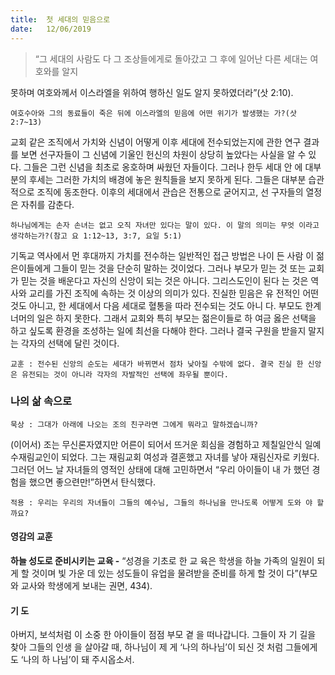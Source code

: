 ```yaml
---
title:  첫 세대의 믿음으로
date:   12/06/2019
---
```


> <p></p>
> “그 세대의 사람도 다 그 조상들에게로 돌아갔고 그 후에 일어난 다른 세대는 여호와를 알지
못하며 여호와께서 이스라엘을 위하여 행하신 일도 알지 못하였더라”(삿 2:10).

`여호수아와 그의 동료들이 죽은 뒤에 이스라엘의 믿음에 어떤 위기가 발생했는
가?(삿 2:7~13)`

교회 같은 조직에서 가치와 신념이 어떻게 이후 세대에 전수되었는지에 관한 연구
결과를 보면 선구자들이 그 신념에 기울인 헌신의 차원이 상당히 높았다는 사실을 알
수 있다. 그들은 그런 신념을 최초로 옹호하며 싸웠던 자들이다. 그러나 한두 세대 안
에 대부분의 후세는 그러한 가치의 배경에 놓은 원칙들을 보지 못하게 된다. 그들은
대부분 습관적으로 조직에 동조한다. 이후의 세대에서 관습은 전통으로 굳어지고, 선
구자들의 열정은 자취를 감춘다.

`하나님에게는 손자 손녀는 없고 오직 자녀만 있다는 말이 있다. 이 말의 의미는 무엇
이라고 생각하는가?(참고 요 1:12~13, 3:7, 요일 5:1)`

기독교 역사에서 먼 후대까지 가치를 전수하는 일반적인 접근 방법은 나이 든 사람
이 젊은이들에게 그들이 믿는 것을 단순히 말하는 것이었다. 그러나 부모가 믿는 것
또는 교회가 믿는 것을 배운다고 자신의 신앙이 되는 것은 아니다. 그리스도인이 된다
는 것은 역사와 교리를 가진 조직에 속하는 것 이상의 의미가 있다. 진실한 믿음은 유
전적인 어떤 것도 아니고, 한 세대에서 다음 세대로 혈통을 따라 전수되는 것도 아니
다. 부모도 한계 너머의 일은 하지 못한다. 그래서 교회와 특히 부모는 젊은이들로 하
여금 옳은 선택을 하고 싶도록 환경을 조성하는 일에 최선을 다해야 한다. 그러나 결국
구원을 받을지 말지는 각자의 선택에 달린 것이다.

`교훈 : 전수된 신앙의 순도는 세대가 바뀌면서 점차 낮아질 수밖에 없다. 결국 진실
한 신앙은 유전되는 것이 아니라 각자의 자발적인 선택에 좌우될 뿐이다.`

### 나의 삶 속으로

`묵상 : 그대가 아래에 나오는 조의 친구라면 그에게 뭐라고 말하겠습니까?`

(이어서) 조는 무신론자였지만 어른이 되어서 뜨거운 회심을 경험하고 제칠일안식
일예수재림교인이 되었다. 그는 재림교회 여성과 결혼했고 자녀를 낳아 재림신자로
키웠다. 그러던 어느 날 자녀들의 영적인 상태에 대해 고민하면서 “우리 아이들이 내
가 했던 경험을 했으면 좋으련만!”하면서 탄식했다.

`적용 : 우리는 우리의 자녀들이 그들의 예수님, 그들의 하나님을 만나도록 어떻게 도와
야 할까요?`

#### 영감의 교훈

**하늘 성도로 준비시키는 교육 -** “성경을 기초로 한 교
육은 학생을 하늘 가족의 일원이 되게 할 것이며 빛 가운
데 있는 성도들이 유업을 물려받을 준비를 하게 할 것이
다”(부모와 교사와 학생에게 보내는 권면, 434).

#### 기 도

아버지, 보석처럼 이 소중
한 아이들이 점점 부모 곁
을 떠나갑니다. 그들이 자
기 길을 찾아 그들의 인생
을 살아갈 때, 하나님이 제
게 ‘나의 하나님’이 되신 것
처럼 그들에게도 ‘나의 하
나님’이 돼 주시옵소서.